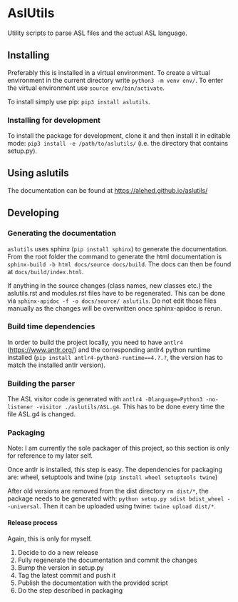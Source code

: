 # AslUtils

Utility scripts to parse ASL files and the actual ASL language.

## Installing

Preferably this is installed in a virtual environment. To create a virtual environment in the current directory write `python3 -m venv env/`. To enter the virtual environment use `source env/bin/activate`.

To install simply use pip: `pip3 install aslutils`.

### Installing for development

To install the package for development, clone it and then install it in editable mode: `pip3 install -e /path/to/aslutils/` (i.e. the directory that contains setup.py).

## Using aslutils

The documentation can be found at <https://alehed.github.io/aslutils/>

## Developing

### Generating the documentation

`aslutils` uses sphinx (`pip install sphinx`) to generate the documentation. From the root folder the command to generate the html documentation is `sphinx-build -b html docs/source docs/build`. The docs can then be found at `docs/build/index.html`.

If anything in the source changes (class names, new classes etc.) the aslutils.rst and modules.rst files have to be regenerated. This can be done via `sphinx-apidoc -f -o docs/source/ aslutils`. Do not edit those files manually as the changes will be overwritten once sphinx-apidoc is rerun.

### Build time dependencies

In order to build the project locally, you need to have `antlr4` (<https://www.antlr.org/>) and the corresponding antlr4 python runtime installed (`pip install antlr4-python3-runtime==4.?.?`, the version has to match the installed antlr version).

### Building the parser

The ASL visitor code is generated with `antlr4 -Dlanguage=Python3 -no-listener -visitor ./aslutils/ASL.g4`. This has to be done every time the file ASL.g4 is changed.

### Packaging

Note: I am currently the sole packager of this project, so this section is only for reference to my later self.

Once antlr is installed, this step is easy. The dependencies for packaging are: wheel, setuptools and twine (`pip install wheel setuptools twine`)

After old versions are removed from the dist directory `rm dist/*`, the package needs to be generated with: `python setup.py sdist bdist_wheel --universal`. Then it can be uploaded using twine: `twine upload dist/*`.

#### Release process

Again, this is only for myself.

 1. Decide to do a new release
 1. Fully regenerate the documentation and commit the changes
 1. Bump the version in setup.py
 1. Tag the latest commit and push it
 1. Publish the documentation with the provided script
 1. Do the step described in packaging
